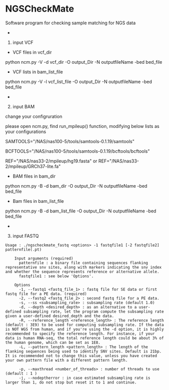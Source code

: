 # NGSCheckMate
Software program for checking sample matching for NGS data

-
1) input VCF
- VCF files in vcf_dir

 python ncm.py -V -d vcf_dir -O output_Dir -N outputfileName -bed bed_file

- VCF lists in bam_list_file

 python ncm.py -V -l vcf_list_file -O output_Dir -N outputfileName -bed bed_file


-
2) input BAM

change your configruration

please open ncm.py, find run_mpileup() function, modifying below lists as your configurations

SAMTOOLS="/NAS/nas100-5/tools/samtools-0.1.19/samtools"

BCFTOOLS="/NAS/nas100-5/tools/samtools-0.1.19/bcftools/bcftools"

REF="/NAS/nas33-2/mpileup/hg19.fasta" or REF="/NAS/nas33-2/mpileup/GRCh37-lite.fa"

- BAM files in bam_dir

 python ncm.py -B -d bam_dir -O output_Dir -N outputfileName -bed bed_file
- Bam files in bam_list_file

 python ncm.py -B -d bam_list_file -O output_Dir -N outputfileName -bed bed_file
 
-
3) input FASTQ

```
Usage : ./ngscheckmate_fastq <options> -1 fastqfile1 [-2 fastqfile2]  patternfile(.pt)

	Input arguments (required)
	  patternfile : a binary file containing sequences flanking representative snv sites, along with markers indicating the snv index and whether the sequence represents reference or alternative allele.
	  fastqfile1 : see below 'Options'.

	Options
	  -1, --fastq1 <fastq_file_1> : fastq file for SE data or first fastq file for a PE data. (required)
	  -2, --fastq2 <fastq_file_2> : second fastq file for a PE data.
	  -s, --ss <subsampling_rate> : subsampling rate (default 1.0)
	  -d, --depth <desired_depth> : as an alternative to a user-defined subsampling rate, let the program compute the subsampling rate given a user-defined desired_depth and the data.
	  -R, --reference_length <reference_length> : The reference length (default : 3E9) to be used for computing subsampling rate. If the data is NOT WGS from human, and if you're using the -d option, it is highly recommended to specify the reference length. For instance, if your data is human RNA-seq, the total reference length could be about 3% of the human genome, which can be set as 1E8.
	  -L, --pattern_length <pattern_length> : The length of the flanking sequences being used to identify SNV sites. Default is 21bp. It is recommended not to change this value, unless you have created your own pattern file with a different pattern length.

	  -p, --maxthread <number_of_threads> : number of threads to use (default : 1 )
	  -j, --nodeptherror : in case estimated subsampling rate is larger than 1, do not stop but reset it to 1 and continue.
```

